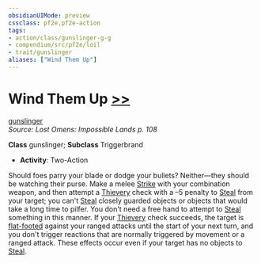 ```yaml
---
obsidianUIMode: preview
cssclass: pf2e,pf2e-action
tags:
- action/class/gunslinger-g-g
- compendium/src/pf2e/loil
- trait/gunslinger
aliases: ["Wind Them Up"]
---
```

# Wind Them Up [>>](../core-rulebook/chapter-9-playing-the-game.md#Actions "Two-Action")
[gunslinger](../traits/gunslinger-g-g.md)  
*Source: Lost Omens: Impossible Lands p. 108*  

**Class** gunslinger; **Subclass** Triggerbrand
- **Activity**: Two-Action

Should foes parry your blade or dodge your bullets? Neither—they should be watching their purse. Make a melee [Strike](strike.md) with your combination weapon, and then attempt a [Thievery](../../Compendium/skills.md#Thievery) check with a –5 penalty to [Steal](steal.md) from your target; you can't [Steal](steal.md) closely guarded objects or objects that would take a long time to pilfer. You don't need a free hand to attempt to [Steal](steal.md) something in this manner. If your [Thievery](../../Compendium/skills.md#Thievery) check succeeds, the target is [flat-footed](../conditions.md#Flat-footed) against your ranged attacks until the start of your next turn, and you don't trigger reactions that are normally triggered by movement or a ranged attack. These effects occur even if your target has no objects to [Steal](steal.md).